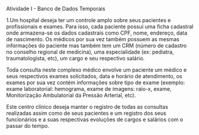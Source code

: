 
Atividade I - Banco de Dados Temporais

1.Um hospital deseja ter um controle amplo sobre seus pacientes e profissionais e exames. Para isso, cada 
paciente possui uma ficha cadastral onde armazena-se os dados cadastrais como CPF, nome, endereço, data de
 nascimento. Os médicos por sua vez também possuem as mesmas informações do paciente mas também tem um  CRM 
 (número de cadastro no conselho regional de medicina), uma especialidade (ex: pediatra, traumatologista, etc),
  um cargo e seu respectivo salário.

Toda consulta neste complexo médico envolve um paciente um médico e seus respectivos exames solicitados, data
  e horário de atendimento, os exames por sua vez contém informações sobre tipo de exame (exemplo: exame
   laboratorial: hemograma, exame de imagens: raio-x, exame, Monitorização Ambulatorial da Pressão Arterial, etc).

Este centro clínico deseja manter o registro de todas as consultas realizadas assim como de seus pacientes e um
 registro dos seus funcionários e a suas respectivas evoluções de cargos e salários com o passar do tempo.